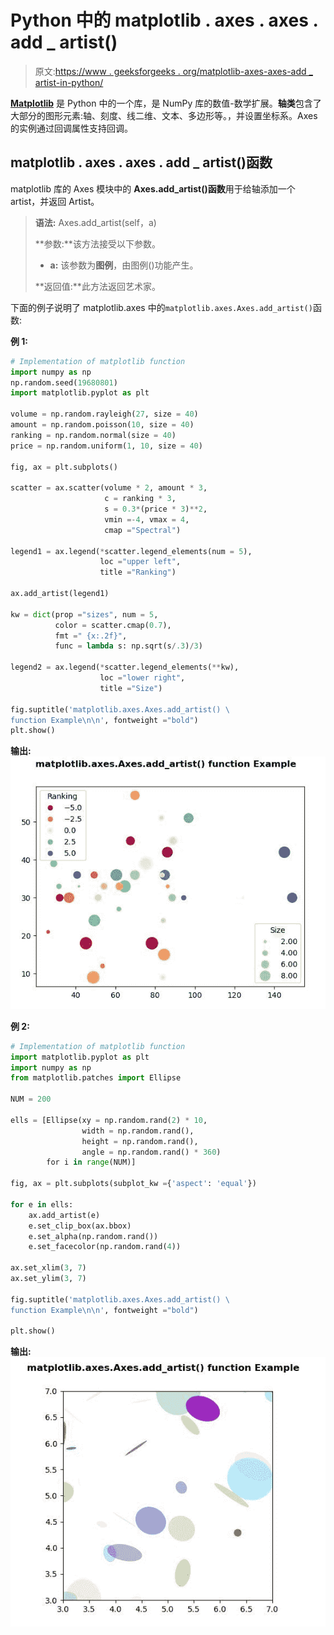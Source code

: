 # Python 中的 matplotlib . axes . axes . add _ artist()

> 原文:[https://www . geeksforgeeks . org/matplotlib-axes-axes-add _ artist-in-python/](https://www.geeksforgeeks.org/matplotlib-axes-axes-add_artist-in-python/)

**[Matplotlib](https://www.geeksforgeeks.org/python-introduction-matplotlib/)** 是 Python 中的一个库，是 NumPy 库的数值-数学扩展。**轴类**包含了大部分的图形元素:轴、刻度、线二维、文本、多边形等。，并设置坐标系。Axes 的实例通过回调属性支持回调。

## matplotlib . axes . axes . add _ artist()函数

matplotlib 库的 Axes 模块中的 **Axes.add_artist()函数**用于给轴添加一个 artist，并返回 Artist。

> **语法:** Axes.add_artist(self，a)
> 
> **参数:**该方法接受以下参数。
> 
> *   **a:** 该参数为**图例**，由图例()功能产生。
> 
> **返回值:**此方法返回艺术家。

下面的例子说明了 matplotlib.axes 中的`matplotlib.axes.Axes.add_artist()`函数:

**例 1:**

```py
# Implementation of matplotlib function
import numpy as np
np.random.seed(19680801)
import matplotlib.pyplot as plt

volume = np.random.rayleigh(27, size = 40)
amount = np.random.poisson(10, size = 40)
ranking = np.random.normal(size = 40)
price = np.random.uniform(1, 10, size = 40)

fig, ax = plt.subplots()

scatter = ax.scatter(volume * 2, amount * 3,
                     c = ranking * 3, 
                     s = 0.3*(price * 3)**2,
                     vmin =-4, vmax = 4,
                     cmap ="Spectral")

legend1 = ax.legend(*scatter.legend_elements(num = 5),
                    loc ="upper left", 
                    title ="Ranking")

ax.add_artist(legend1)

kw = dict(prop ="sizes", num = 5,
          color = scatter.cmap(0.7),
          fmt =" {x:.2f}",
          func = lambda s: np.sqrt(s/.3)/3)

legend2 = ax.legend(*scatter.legend_elements(**kw),
                    loc ="lower right",
                    title ="Size")

fig.suptitle('matplotlib.axes.Axes.add_artist() \
function Example\n\n', fontweight ="bold")
plt.show()
```

**输出:**
![](img/41c9f98a493734814d6e9b832648ccbb.png)

**例 2:**

```py
# Implementation of matplotlib function
import matplotlib.pyplot as plt
import numpy as np
from matplotlib.patches import Ellipse

NUM = 200

ells = [Ellipse(xy = np.random.rand(2) * 10,
                width = np.random.rand(),
                height = np.random.rand(),
                angle = np.random.rand() * 360)
        for i in range(NUM)]

fig, ax = plt.subplots(subplot_kw ={'aspect': 'equal'})

for e in ells:
    ax.add_artist(e)
    e.set_clip_box(ax.bbox)
    e.set_alpha(np.random.rand())
    e.set_facecolor(np.random.rand(4))

ax.set_xlim(3, 7)
ax.set_ylim(3, 7)

fig.suptitle('matplotlib.axes.Axes.add_artist() \
function Example\n\n', fontweight ="bold")

plt.show()
```

**输出:**
![](img/551f14e9a7c9f98bb5ae76063c13dd8c.png)